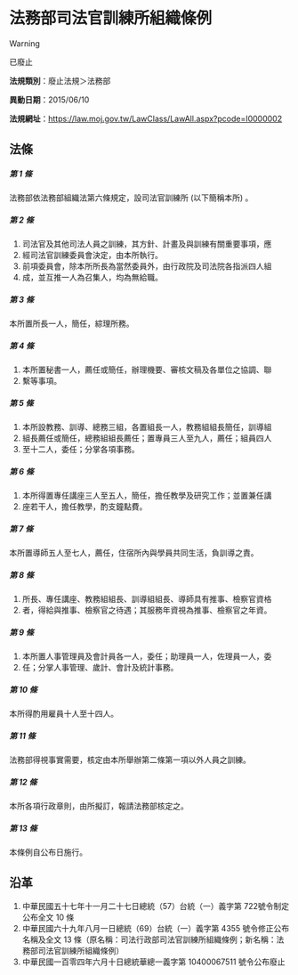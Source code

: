 # 法務部司法官訓練所組織條例
> [!WARNING]
> 已廢止

**法規類別**：廢止法規＞法務部

**異動日期**：2015/06/10  

**法規網址**：https://law.moj.gov.tw/LawClass/LawAll.aspx?pcode=I0000002



## 法條
##### 第 1 條
法務部依法務部組織法第六條規定，設司法官訓練所 (以下簡稱本所) 。

##### 第 2 條
1. 司法官及其他司法人員之訓練，其方針、計畫及與訓練有關重要事項，應
1. 經司法官訓練委員會決定，由本所執行。
1. 前項委員會，除本所所長為當然委員外，由行政院及司法院各指派四人組
1. 成，並互推一人為召集人，均為無給職。

##### 第 3 條
本所置所長一人，簡任，綜理所務。

##### 第 4 條
1. 本所置秘書一人，薦任或簡任，辦理機要、審核文稿及各單位之協調、聯
1. 繫等事項。

##### 第 5 條
1. 本所設教務、訓導、總務三組，各置組長一人，教務組組長簡任，訓導組
1. 組長薦任或簡任，總務組組長薦任；置專員三人至九人，薦任；組員四人
1. 至十二人，委任；分掌各項事務。

##### 第 6 條
1. 本所得置專任講座三人至五人，簡任，擔任教學及研究工作；並置兼任講
1. 座若干人，擔任教學，酌支鐘點費。

##### 第 7 條
本所置導師五人至七人，薦任，住宿所內與學員共同生活，負訓導之責。

##### 第 8 條
1. 所長、專任講座、教務組組長、訓導組組長、導師具有推事、檢察官資格
1. 者，得給與推事、檢察官之待遇；其服務年資視為推事、檢察官之年資。

##### 第 9 條
1. 本所置人事管理員及會計員各一人，委任；助理員一人，佐理員一人，委
1. 任；分掌人事管理、歲計、會計及統計事務。

##### 第 10 條
本所得酌用雇員十人至十四人。

##### 第 11 條
法務部得視事實需要，核定由本所舉辦第二條第一項以外人員之訓練。

##### 第 12 條
本所各項行政章則，由所擬訂，報請法務部核定之。

##### 第 13 條
本條例自公布日施行。

## 沿革
1. 中華民國五十七年十一月二十七日總統（57）台統（一）義字第 722號令制定公布全文 10 條
1. 中華民國六十九年八月一日總統（69）台統（一）義字第 4355 號令修正公布名稱及全文 13 條（原名稱：司法行政部司法官訓練所組織條例；新名稱：法務部司法官訓練所組織條例）
1. 中華民國一百零四年六月十日總統華總一義字第 10400067511  號令公布廢止
